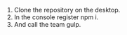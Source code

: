 1. Clone the repository on the desktop.
2. In the console register npm i.
3. And call the team gulp.
